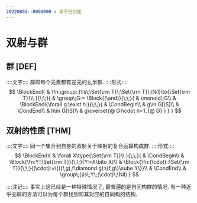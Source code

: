 ```yaml
---
20220802--0000000 : 章节已创建
---
```

# 双射与群
## 群 [DEF]
::::文字::::
群即每个元素都有逆元的幺半群. 
::::形式::::
$$
\BlockEndl{
    & \fn:\group::(\ls\;\Set{\rm T}\;\Set{\rm T}\;\Nil)\to{\Set{\rm T}}\\
}{\;\;}{
    & \group\;G:=
    \Block{(\and)}{\;\;}{
        & \monoid\;G\\
        & \BlockEndl{\forall g:\exist h:}{\;\;}{
            & \CondBegin\\
            & g\in G[\S]\\
            & \CondEnd\\
            & h\in G[\S]\\
            & g\overset{@ G}\cdot h=1_{@ G}
        }
    }
}
$$

## 双射的性质 [THM]
::::文字::::
同一个集合到自身的双射关于映射的复合运算构成群. 
::::形式::::
$$
\BlockEndl{
    & \forall X\type{\Set{\rm T}}\\
}{\;\;}{
    & \CondBegin\\
    & \Block{\fn:Y::\Set{\rm T}}{\;\;}{Y:=X\bito X}\\
    & \Block{\fn:(\cdot)::\Set{\rm T}}{\;\;}{(\cdot):=\{((f,g),f\diamond g):\{f,g\}\sube Y\}}\\
    & \CondEnd\\
    & \group\;(\ls\;Y\;(\cdot)\;\Nil)
}
$$

::::注记::::
事实上这已经是一种特殊情况了, 最普遍的是自同构群的情况. 
有一种近乎无聊的方法可以为每个群找到和其对应的自同构的结构. 
